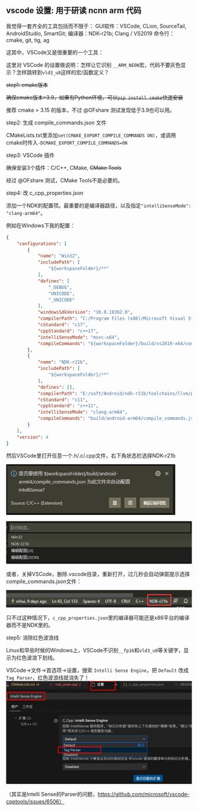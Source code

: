## vscode 设置: 用于研读 ncnn arm 代码

我觉得一套齐全的工具包括而不限于：
GUI软件：VSCode, CLion, SourceTail, AndroidStudio, SmartGit;
编译器：NDK-r21b; Clang / VS2019
命令行：cmake, git, tig, ag

这其中，VSCode又是很重要的一个工具：

这里对 VSCode 的设置做说明：怎样让它识别 `__ARM_NEON`宏，代码不要灰色显示？怎样跳转到`vld3_u8`这样的宏/函数定义？

<del>step1: cmake版本</del>

<del>确保cmake版本>3.9，如果有Python环境，可以`pip install cmake`快速安装</del>

推荐 cmake > 3.15 的版本，不过 @OFshare 测试发现低于3.9也可以用。

step2: 生成 compile_commands.json 文件

CMakeLists.txt里添加`set(CMAKE_EXPORT_COMPILE_COMMANDS ON)`，或调用cmake时传入`-DCMAKE_EXPORT_COMPILE_COMMANDS=ON`

step3: VSCode 插件

确保安装3个插件：C/C++, CMake, <del>CMake Tools</del>

经过 @OFshare 测试，CMake Tools不是必要的。

step4: 改 c_cpp_properties.json

添加一个NDK的配置项。最重要的是编译器路径，以及指定`"intelliSenseMode": "clang-arm64"`。

例如在Windows下我的配置：
```json
{
    "configurations": [
        {
            "name": "Win32",
            "includePath": [
                "${workspaceFolder}/**"
            ],
            "defines": [
                "_DEBUG",
                "UNICODE",
                "_UNICODE"
            ],
            "windowsSdkVersion": "10.0.18362.0",
            "compilerPath": "C:/Program Files (x86)/Microsoft Visual Studio/2019/Community/VC/Tools/MSVC/14.28.29333/bin/Hostx64/x64/cl.exe",
            "cStandard": "c17",
            "cppStandard": "c++17",
            "intelliSenseMode": "msvc-x64",
            "compileCommands": "${workspaceFolder}/build/vs2019-x64/compile_commands.json"
        },
        {
            "name": "NDK-r21b",
            "includePath": [
                "${workspaceFolder}/**"
            ],
            "defines": [],
            "compilerPath": "E:/soft/Android/ndk-r21b/toolchains/llvm/prebuilt/windows-x86_64/bin/clang++.exe",
            "cStandard": "c11",
            "cppStandard": "c++11",
            "intelliSenseMode": "clang-arm64",
            "compileCommands": "build/android-arm64/compile_commands.json"
        }
    ],
    "version": 4
}
```
然后VSCode里打开任意一个.h/.c/.cpp文件，右下角状态栏选择NDK-r21b

![](VSCode_UseNdk_1.png)

![](VSCode_UseNdk_3.png)

或者，关掉VSCode，删除.vscode目录，重新打开，过几秒会自动弹窗提示选择compile_commands.json文件：

![](VSCode_UseNdk_2.png)

只不过这种情况下，`c_cpp_properties.json`里的编译器可能还是x86平台的编译器而不是NDK里的。

step5: 消除红色波浪线

Linux和早些时候的Windows上，VSCode不识别`__fp16`和`vld3_u8`等关键字，显示为红色波浪下划线。

VSCode->文件->首选项->设置，搜索 `Intelli Sense Engine`，把 `Default` 改成 `Tag Parser`，红色波浪线就消失了！
![](VSCode_Intelli_Sense_Engine.jpg)

（其实是Intelli Sense的Parser的问题，https://github.com/microsoft/vscode-cpptools/issues/6506）